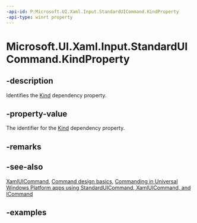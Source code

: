 ```yaml
---
-api-id: P:Microsoft.UI.Xaml.Input.StandardUICommand.KindProperty
-api-type: winrt property
---
```


<!-- Property syntax.
public DependencyProperty KindProperty { get; }
-->

# Microsoft.UI.Xaml.Input.StandardUICommand.KindProperty

## -description

Identifies the [Kind](standarduicommand_kind.md) dependency property.

## -property-value

The identifier for the [Kind](standarduicommand_kind.md) dependency property.

## -remarks

## -see-also

[XamlUICommand](xamluicommand.md), [Command design basics](/windows/uwp/layout/commanding-basics), [Commanding in Universal Windows Platform apps using StandardUICommand, XamlUICommand, and ICommand](/windows/apps/design/controls/commanding)

## -examples
